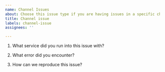 ```yaml
---
name: Channel Issues
about: Choose this issue type if you are having issues in a specific channel.
title: Channel issue
labels: channel-issue
assignees: ''

---
```


1. What service did you run into this issue with?
<!-- For example, Wii no Ma or Digicam Print Channel. -->

2. What error did you encounter?
<!-- If it doesn't provide an error number, tell us what issue happened. -->

3. How can we reproduce this issue?
<!-- Say as detailed as possible - instead of "watched video", tell us the name of the video you watched and when you got the error. For example, "I got error 354116 after opening the Doge poster in the room to watch the video 'Testing'." -->


<!-- If you want, include a screenshot or picture! That helps us greatly as well. -->
